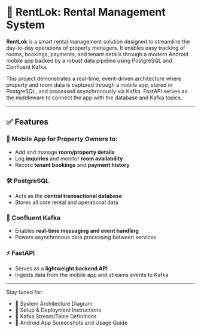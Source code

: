 # 📱 RentLok: Rental Management System

**RentLok** is a smart rental management solution designed to streamline the day-to-day operations of property managers. It enables easy tracking of rooms, bookings, payments, and tenant details through a modern Android mobile app backed by a robust data pipeline using PostgreSQL and Confluent Kafka.

This project demonstrates a real-time, event-driven architecture where property and room data is captured through a mobile app, stored in PostgreSQL, and processed asynchronously via Kafka. FastAPI serves as the middleware to connect the app with the database and Kafka topics.

---

## ✅ Features

### 📲 Mobile App for Property Owners to:
- Add and manage **room/property details**
- Log **inquiries** and monitor **room availability**
- Record **tenant bookings** and **payment history**

### 🛠️ PostgreSQL
- Acts as the **central transactional database**
- Stores all core rental and operational data

### 🔄 Confluent Kafka
- Enables **real-time messaging and event handling**
- Powers asynchronous data processing between services

### ⚡ FastAPI
- Serves as a **lightweight backend API**
- Ingests data from the mobile app and streams events to Kafka

---

Stay tuned for:
- 🔧 System Architecture Diagram
- 🚀 Setup & Deployment Instructions
- 📡 Kafka Stream/Table Definitions
- 📲 Android App Screenshots and Usage Guide

